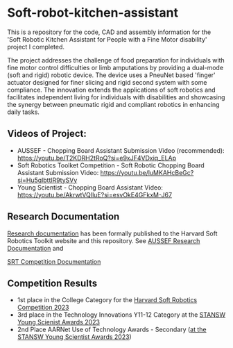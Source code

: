 # Soft-robot-kitchen-assistant
This is a repository for the code, CAD and assembly information for the 'Soft Robotic Kitchen Assistant for People with a Fine Motor disability' project I completed. 

The project addresses the challenge of food preparation for individuals with fine motor control difficulties or limb amputations by providing a dual-mode (soft and rigid) robotic device. The device uses a PneuNet based 'finger' actuator designed for finer slicing and rigid second system with some compliance. The innovation extends the applications of soft robotics and facilitates independent living for individuals with disabilities and showcasing the synergy between pneumatic rigid and compliant robotics in enhancing daily tasks. 

## Videos of Project:
- AUSSEF - Chopping Board Assistant Submission Video (recommended): https://youtu.be/T2KDRH2tRoQ?si=e9xJF4VDxiq_ELAp
- Soft Robotics Toolket Competition - Soft Robotic Chopping Board Assistant Submission Video: https://youtu.be/luMKAHcBeGc?si=Hu5qlbttlR9tySVy
- Young Scientist - Chopping Board Assistant Video: https://youtu.be/AkrwtVQIluE?si=esvOkE4GFkxM-J67

## Research Documentation
[Research documentation](Research%20Documentation/) has been formally published to the Harvard Soft Robotics Toolkit website and this repository. See
[AUSSEF Research Documentation](/Research%20Documentation/Research%20Documentation/AUSSEF%20Submission%20-%20chopping%20board%20innovation.pdf)
and

[SRT Competition Documentation](Research%20Documentation/Soft%20robotic%20kitchen%20assistant%20-%20SRT%20Submission.pdf)

## Competition Results
- 1st place in the College Category for the [Harvard Soft Robotics Competition 2023](https://softroboticstoolkit.com/competitions/2023#)
- 3rd place in the Technology Innovations Y11-12 Category at the [STANSW Young Scienist Awards 2023](https://viewer.joomag.com/2023-stansw-ysa-presentation-ceremony-booklet/0514268001701144660/p31)
- 2nd Place AARNet Use of Technology Awards - Secondary ([at the STANSW Young Scientist Awards 2023](https://viewer.joomag.com/2023-stansw-ysa-presentation-ceremony-booklet/0514268001701144660/p41))
